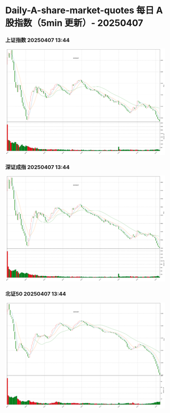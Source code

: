 
# Daily-A-share-market-quotes 每日 A 股指数（5min 更新）- 20250407

### 上证指数 20250407 13:44
![](./fig/2025/4/20250407-sh000001.png)

### 深证成指 20250407 13:44
![](./fig/2025/4/20250407-sz399001.png)

### 北证50 20250407 13:44
![](./fig/2025/4/20250407-bj899050.png)
